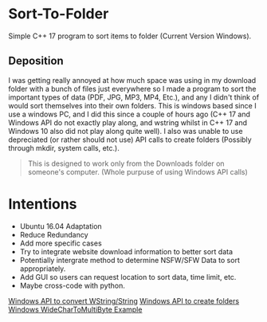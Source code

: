 # Sort-To-Folder
Simple C++ 17 program to sort items to folder (Current Version Windows).

## Deposition

I was getting really annoyed at how much space was using in my download folder with a bunch of files just everywhere so I made a program to sort the important types of data (PDF, JPG, MP3, MP4, Etc.), and any I didn't think of would sort themselves into their own folders. This is windows based since I use a windows PC, and I did this since a couple of hours ago (C++ 17 and Windows API do not exactly play along, and wstring whilst in C++ 17 and Windows 10 also did not play along quite well). I also was unable to use depreciated (or rather should not use) API calls to create folders (Possibly through mkdir, system calls, etc.). 

> This is designed to work only from the Downloads folder on someone's computer. (Whole purpuse of using Windows API calls)

# Intentions  
* Ubuntu 16.04 Adaptation
* Reduce Redundancy
* Add more specific cases
* Try to integrate website download information to better sort data
* Potentially intergrate method to determine NSFW/SFW Data to sort appropriately. 
* Add GUI so users can request location to sort data, time limit, etc.
* Maybe cross-code with python. 

[Windows API to convert WString/String](https://docs.microsoft.com/en-us/windows/desktop/api/stringapiset/nf-stringapiset-widechartomultibyte)
[Windows API to create folders](https://docs.microsoft.com/en-us/windows/desktop/api/fileapi/nf-fileapi-createdirectorya)  
[Windows WideCharToMultiByte Example](https://stackoverflow.com/questions/215963/how-do-you-properly-use-widechartomultibyte)  

